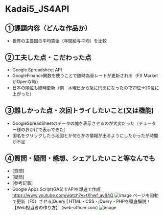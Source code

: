 # Kadai5_JS4API
## ①課題内容（どんな作品か）
- 世界の主要国の平均賃金（年間給与平均）を比較

## ②工夫した点・こだわった点
- Google Spreadsheet API 
- GoogleFinance関数を使うことで随時為替レートが更新される（FX MarketがOpenな時）
- 日本の順位も随時更新（例　木曜日から急に円高になったので21位→20位に上がった）

## ③難しかった点・次回トライしたいこと(又は機能)
- GoogleSpreadSheetのデータの塊を表示させるのが大変だった（チューター様のおかげで表示できた）
- 国名をクリックしたら地図とか何らかの情報が出るようにしたかったが時間が不足 

## ④質問・疑問・感想、シェアしたいこと等なんでも
- [質問] 
- [疑問]　 
- [参考記事] 
- Google Apps Script(GAS)でAPIを爆速で作成
https://www.youtube.com/watch?v=tXhwf_ay84Q
![image](https://user-images.githubusercontent.com/115796931/205071204-0e30b889-2063-4580-a8c2-55601443dcfb.png)
ページを自動で更新（F5）させるjQuery | HTML・CSS・jQuery・PHPを徹底解説！【Web担当者の作り方】 (web-officer.com)
![image](https://user-images.githubusercontent.com/115796931/205071266-76fe5417-e817-4f02-b05e-21ad5d8c6a1d.png)
